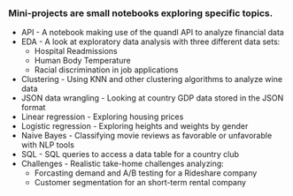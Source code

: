### Mini-projects are small notebooks exploring specific topics.
- API - A notebook making use of the quandl API to analyze financial data
- EDA - A look at exploratory data analysis with three different data sets:
  - Hospital Readmissions
  - Human Body Temperature
  - Racial discrimination in job applications
- Clustering - Using KNN and other clustering algorithms to analyze wine data
- JSON data wrangling - Looking at country GDP data stored in the JSON format
- Linear regression - Exploring housing prices
- Logistic regression - Exploring heights and weights by gender
- Naive Bayes - Classifying movie reviews as favorable or unfavorable with NLP tools
- SQL - SQL queries to access a data table for a country club
- Challenges - Realistic take-home challenges analyzing:
  - Forcasting demand and A/B testing for a Rideshare company
  - Customer segmentation for an short-term rental company
